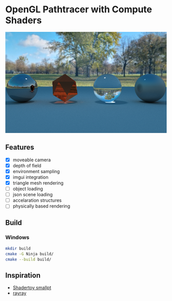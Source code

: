 # OpenGL Pathtracer with Compute Shaders


![](renders\render_768x480_1701267554_32257.png)

## Features

-   [x] moveable camera
-   [x] depth of field
-   [x] environment sampling
-   [x] imgui integration
-   [x] triangle mesh rendering
-   [ ] object loading
-   [ ] json scene loading
-   [ ] accelaration structures 
-   [ ] physically based rendering

## Build

### Windows

```bash
mkdir build
cmake -G Ninja build/
cmake --build build/
```

## Inspiration

-   [Shadertoy smallpt](https://www.shadertoy.com/view/4sfGDB)
-   [rayray](https://www.mattkeeter.com/projects/rayray/)
